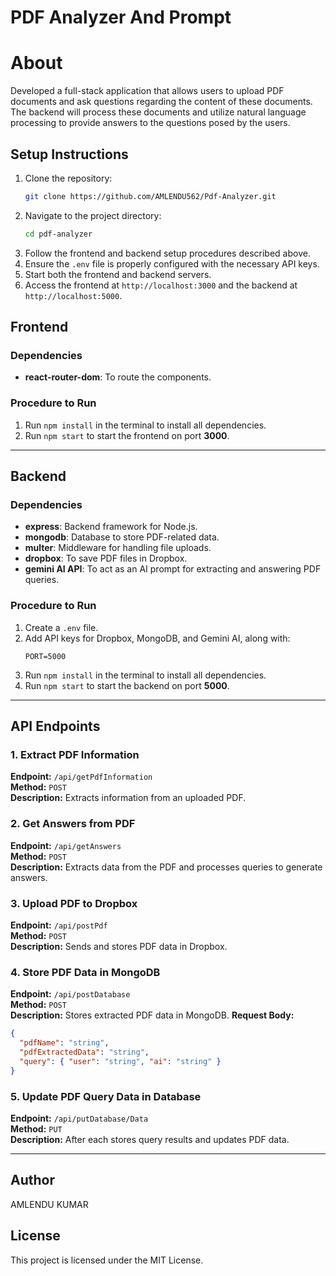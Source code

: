 # PDF Analyzer And Prompt

# About  
Developed a full-stack application that allows users to upload PDF documents and ask questions regarding the content of these documents. 
The backend will process these documents and utilize natural language processing to provide answers to the questions posed by the users.

## Setup Instructions
1. Clone the repository:  
   ```sh
   git clone https://github.com/AMLENDU562/Pdf-Analyzer.git
   ```
2. Navigate to the project directory:  
   ```sh
   cd pdf-analyzer
   ```
3. Follow the frontend and backend setup procedures described above.
4. Ensure the `.env` file is properly configured with the necessary API keys.
5. Start both the frontend and backend servers.
6. Access the frontend at `http://localhost:3000` and the backend at `http://localhost:5000`.
   
## Frontend

### Dependencies
- **react-router-dom**: To route the components.

### Procedure to Run
1. Run `npm install` in the terminal to install all dependencies.
2. Run `npm start` to start the frontend on port **3000**.

---

## Backend

### Dependencies
- **express**: Backend framework for Node.js.
- **mongodb**: Database to store PDF-related data.
- **multer**: Middleware for handling file uploads.
- **dropbox**: To save PDF files in Dropbox.
- **gemini AI API**: To act as an AI prompt for extracting and answering PDF queries.

### Procedure to Run
1. Create a `.env` file.
2. Add API keys for Dropbox, MongoDB, and Gemini AI, along with:
   ```env
   PORT=5000
   ```
3. Run `npm install` in the terminal to install all dependencies.
4. Run `npm start` to start the backend on port **5000**.

---

## API Endpoints

### 1. Extract PDF Information
**Endpoint:** `/api/getPdfInformation`  
**Method:** `POST`  
**Description:** Extracts information from an uploaded PDF.

### 2. Get Answers from PDF
**Endpoint:** `/api/getAnswers`  
**Method:** `POST`  
**Description:** Extracts data from the PDF and processes queries to generate answers.

### 3. Upload PDF to Dropbox
**Endpoint:** `/api/postPdf`  
**Method:** `POST`  
**Description:** Sends and stores PDF data in Dropbox.

### 4. Store PDF Data in MongoDB
**Endpoint:** `/api/postDatabase`  
**Method:** `POST`  
**Description:** Stores extracted PDF data in MongoDB.
**Request Body:**
```json
{
  "pdfName": "string",
  "pdfExtractedData": "string",
  "query": { "user": "string", "ai": "string" }
}
```

### 5. Update PDF Query Data in Database
**Endpoint:** `/api/putDatabase/Data`  
**Method:** `PUT`  
**Description:** After each stores query results and updates PDF data. 


---
## Author
AMLENDU KUMAR

## License
This project is licensed under the MIT License.

